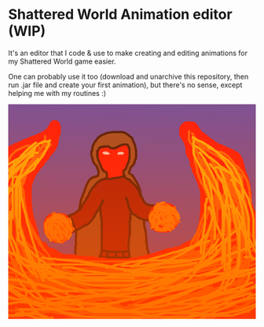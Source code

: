 # Shattered World Animation editor (WIP)
It's an editor that I code & use to make creating and editing animations for my Shattered World game easier.

One can probably use it too (download and unarchive this repository, then run .jar file and create your first animation), but there's no sense, except helping me with my routines :)

![](art.png)
